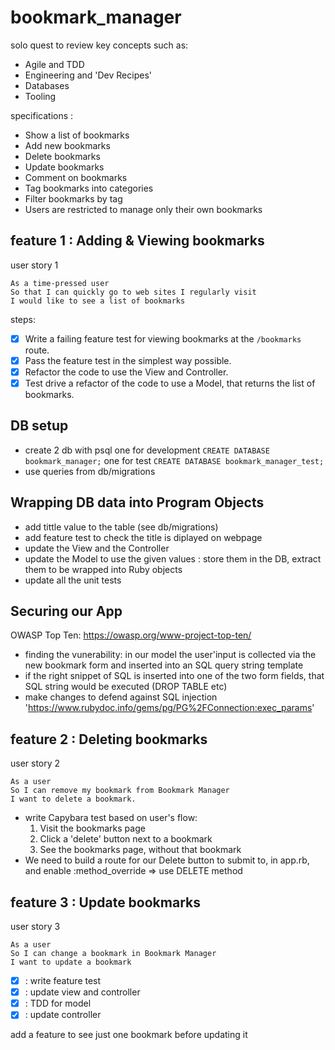 # bookmark_manager

solo quest to review key concepts such as:

- Agile and TDD
- Engineering and 'Dev Recipes'
- Databases
- Tooling

specifications :

- Show a list of bookmarks
- Add new bookmarks
- Delete bookmarks
- Update bookmarks
- Comment on bookmarks
- Tag bookmarks into categories
- Filter bookmarks by tag
- Users are restricted to manage only their own bookmarks

## feature 1 : Adding & Viewing bookmarks

user story 1

```
As a time-pressed user
So that I can quickly go to web sites I regularly visit
I would like to see a list of bookmarks
```

steps:

- [x] Write a failing feature test for viewing bookmarks at the `/bookmarks` route.
- [x] Pass the feature test in the simplest way possible.
- [x] Refactor the code to use the View and Controller.
- [x] Test drive a refactor of the code to use a Model, that returns the list of bookmarks.

## DB setup

- create 2 db with psql
  one for development `CREATE DATABASE bookmark_manager;`
  one for test `CREATE DATABASE bookmark_manager_test;`
- use queries from db/migrations

## Wrapping DB data into Program Objects

- add tittle value to the table (see db/migrations)
- add feature test to check the title is diplayed on webpage
- update the View and the Controller
- update the Model to use the given values : store them in the DB, extract them to be wrapped into Ruby objects
- update all the unit tests

## Securing our App

OWASP Top Ten: https://owasp.org/www-project-top-ten/

- finding the vunerability: in our model the user'input is collected via the new bookmark form and inserted into an SQL query string template
- if the right snippet of SQL is inserted into one of the two form fields, that SQL string would be executed (DROP TABLE etc)
- make changes to defend against SQL injection
  'https://www.rubydoc.info/gems/pg/PG%2FConnection:exec_params'

## feature 2 : Deleting bookmarks

user story 2

```
As a user
So I can remove my bookmark from Bookmark Manager
I want to delete a bookmark.
```

- write Capybara test based on user's flow:
  1. Visit the bookmarks page
  2. Click a 'delete' button next to a bookmark
  3. See the bookmarks page, without that bookmark
- We need to build a route for our Delete button to submit to, in app.rb, and enable :method_override => use DELETE method

## feature 3 : Update bookmarks

user story 3

```
As a user
So I can change a bookmark in Bookmark Manager
I want to update a bookmark
```

- [x] : write feature test
- [x] : update view and controller
- [x] : TDD for model
- [x] : update controller

add a feature to see just one bookmark before updating it

